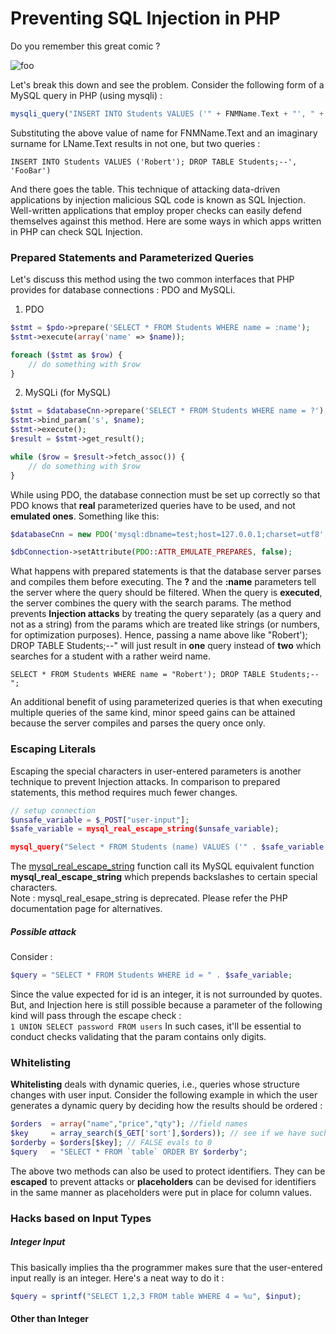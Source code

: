 # Preventing SQL Injection in PHP

Do you remember this great comic ?  

![foo](https://imgs.xkcd.com/comics/exploits_of_a_mom.png "Her daughter is named Help I'm trapped in a driver's license factory")

Let's break this down and see the problem. Consider the following form of a MySQL query in PHP (using mysqli) : 
```php
mysqli_query("INSERT INTO Students VALUES ('" + FNMName.Text + "', " + LName.Text + ")";
```
Substituting the above value of name for FNMName.Text and an imaginary surname for LName.Text results in not one, but two queries : 
```mysql
INSERT INTO Students VALUES ('Robert'); DROP TABLE Students;--', 'FooBar')
```
And there goes the table. This technique of attacking data-driven applications by injection malicious SQL code is known as SQL Injection. Well-written applications that employ proper checks can easily defend themselves against this method. Here are some ways in which apps written in PHP can check SQL Injection.

### Prepared Statements and Parameterized Queries
Let's discuss this method using the two common interfaces that PHP provides for database connections : PDO and MySQLi.
1. PDO  
```php
$stmt = $pdo->prepare('SELECT * FROM Students WHERE name = :name');
$stmt->execute(array('name' => $name));

foreach ($stmt as $row) {
    // do something with $row
}
```
2. MySQLi (for MySQL)
```php
$stmt = $databaseCnn->prepare('SELECT * FROM Students WHERE name = ?');
$stmt->bind_param('s', $name);
$stmt->execute();
$result = $stmt->get_result();

while ($row = $result->fetch_assoc()) {
    // do something with $row
}
```

While using PDO, the database connection must be set up correctly so that PDO knows that **real** parameterized queries have to be used, and not **emulated ones**. Something like this: 
```php
$databaseCnn = new PDO('mysql:dbname=test;host=127.0.0.1;charset=utf8', 'uname', 'passwd');

$dbConnection->setAttribute(PDO::ATTR_EMULATE_PREPARES, false);
```

What happens with prepared statements is that the database server parses and compiles them before executing. The **?** and the **:name** parameters tell the server where the query should be filtered. When the query is **executed**, the server combines the query with the search params. The method prevents **Injection attacks** by treating the query separately (as a query and not as a string) from the params which are treated like strings (or numbers, for optimization purposes). Hence, passing a name above like "Robert'); DROP TABLE Students;--" will just result in **one** query instead of **two** which searches for a student with a rather weird name.
```mysql
SELECT * FROM Students WHERE name = "Robert'); DROP TABLE Students;--";
```
An additional benefit of using parameterized queries is that when executing multiple queries of the same kind, minor speed gains can be attained because the server compiles and parses the query once only.

### Escaping Literals
Escaping the special characters in user-entered parameters is another technique to prevent Injection attacks. In comparison to prepared statements, this method requires much fewer changes.
```php
// setup connection
$unsafe_variable = $_POST["user-input"];
$safe_variable = mysql_real_escape_string($unsafe_variable);

mysql_query("Select * FROM Students (name) VALUES ('" . $safe_variable . "')");
```
The [mysql_real_escape_string](http://php.net/manual/en/function.mysql-real-escape-string.php) function call its MySQL equivalent function **mysql_real_escape_string** which prepends backslashes to certain special characters.  
Note : mysql_real_esape_string is deprecated. Please refer the PHP documentation page for alternatives.

##### Possible attack
Consider : 
```php
$query = "SELECT * FROM Students WHERE id = " . $safe_variable;
```
Since the value expected for id is an integer, it is not surrounded by quotes. But, and Injection here is still possible because a parameter of the following kind will pass through the escape check :  
`1 UNION SELECT password FROM users`
In such cases, it'll be essential to conduct checks validating that the param contains only digits.

### Whitelisting
**Whitelisting** deals with dynamic queries, i.e., queries whose structure changes with user input. Consider the following example in which the user generates a dynamic query by deciding how the results should be ordered : 
```php
$orders  = array("name","price","qty"); //field names
$key     = array_search($_GET['sort'],$orders)); // see if we have such a name; 
$orderby = $orders[$key]; // FALSE evals to 0
$query   = "SELECT * FROM `table` ORDER BY $orderby"; 
```

The above two methods can also be used to protect identifiers. They can be **escaped** to prevent attacks or **placeholders** can be devised for identifiers in the same manner as placeholders were put in place for column values.

### Hacks based on Input Types
##### Integer Input
This basically implies tha the programmer makes sure that the user-entered input really is an integer. Here's a neat way to do it : 
```php
$query = sprintf("SELECT 1,2,3 FROM table WHERE 4 = %u", $input);
```

#### Other than Integer
